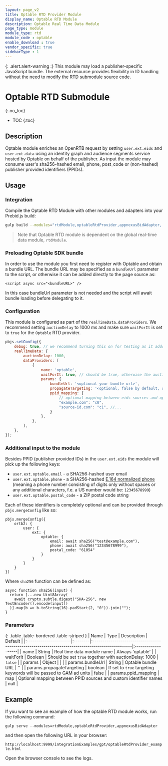 ```yaml
---
layout: page_v2
title: Optable RTD Provider Module
display_name: Optable RTD Module
description: Optable Real Time Data Module
page_type: module
module_type: rtd
module_code : optable
enable_download : true
vendor_specific: true
sidebarType : 1
---
```


{: .alert.alert-warning :}
This module may load a publisher-specific JavaScript bundle.  The external resource provides flexibility in ID handling without the need to modify the RTD submodule source code.

# Optable RTD Submodule
{:.no_toc}

* TOC
{:toc}

## Description

Optable module enriches an OpenRTB request by setting `user.ext.eids` and `user.ext.data` using an identity graph and audience segments service hosted by Optable on behalf of the publisher. As input the module may consume user's sha256-hashed email, phone, post_code or (non-hashed) publisher provided identifiers (PPIDs).

## Usage

### Integration

Compile the Optable RTD Module with other modules and adapters into your Prebid.js build:

```bash
gulp build --modules="rtdModule,optableRtdProvider,appnexusBidAdapter,..."  
```

> Note that Optable RTD module is dependent on the global real-time data module, `rtdModule`.

### Preloading Optable SDK bundle

In order to use the module you first need to register with Optable and obtain a bundle URL.  The bundle URL may be specified as a `bundleUrl` parameter to the script, or otherwise it can be added directly to the page source as:

```
<script async src="<bundleURL>" />
```

In this case bundleUrl parameter is not needed and the script will await bundle loading before delegating to it.

### Configuration

This module is configured as part of the `realTimeData.dataProviders`.  We recommend setting `auctionDelay` to 1000 ms and make sure `waitForIt` is set to `true` for the `Optable` RTD provider.

```javascript
pbjs.setConfig({
    debug: true, // we recommend turning this on for testing as it adds more logging
    realTimeData: {
        auctionDelay: 1000,
        dataProviders: [
            {
                name: 'optable',
                waitForIt: true, // should be true, otherwise the auctionDelay will be ignored
                params: {
                    bundleUrl: '<optional your bundle url>',
                    propagateTargeting: '<optional, false by default, set to true to also set GAM targeting keywords to ad slots>',
                    ppid_mapping: { 
                        // optional mapping between eids sources and optable custom identifier names
                        "example.com": "c0",
                        "source-id.com": "c1", //...
                    }
                },
            },
        ],
    },
});
```

### Additional input to the module

Besides PPID (publisher provided IDs) in the `user.ext.eids` the module will pick up the following keys: 
- `user.ext.optable.email` - a SHA256-hashed user email
- `user.ext.optable.phone` - a SHA256-hashed [E.164 normalized phone]() (meaning a phone number consisting of digits only without spaces or any additional characters, f.e. a US number would be: `12345678999`)
- `user.ext.optable.postal_code` - a ZIP postal code string

Each of these identifiers is completely optional and can be provided through `pbjs.mergeConfig` like so: 

```
pbjs.mergeConfig({
    ortb2: {
        user: {
            ext: {
                optable: {
                    email: await sha256("test@example.com"),
                    phone: await sha256("12345678999"),
                    postal_code: "61054"
                }
            }
        }
    }
})
```

Where `sha256` function can be defined as: 

```
async function sha256(input) {
  return [...new Uint8Array(
    await crypto.subtle.digest("SHA-256", new TextEncoder().encode(input))
  )].map(b => b.toString(16).padStart(2, "0")).join("");
}
```

### Parameters 

{: .table .table-bordered .table-striped }
| Name                  | Type    | Description                                                                                      | Default            |
|:----------------------|:--------|:-------------------------------------------------------------------------------------------------|:-------------------|
| name                  | String  | Real time data module name                                                                       | Always 'optable' |
| waitForIt             | Boolean | Should be set `true` together with auctionDelay: 1000                   | `false` |
| params                | Object  |                                                                                                  |                    |
| params.bundleUrl    | String  | Optable bundle URL                                                        | '' |
| params.propagateTargeting | boolean  | If set to `true` targeting keywords will be passed to GAM ad units | false |
| params.ppid_mapping | map  | Optional mapping between PPID sources and custom identifier names  | null |

## Example 

If you want to see an example of how the optable RTD module works, run the following command:

`gulp serve --modules=rtdModule,optableRtdProvider,appnexusBidAdapter`

and then open the following URL in your browser:

`http://localhost:9999/integrationExamples/gpt/optableRtdProvider_example.html`

Open the browser console to see the logs.
